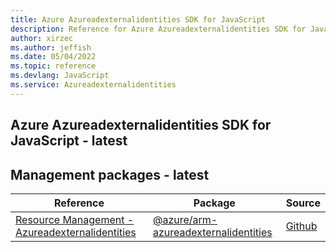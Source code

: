 ```yaml
---
title: Azure Azureadexternalidentities SDK for JavaScript
description: Reference for Azure Azureadexternalidentities SDK for JavaScript
author: xirzec
ms.author: jeffish
ms.date: 05/04/2022
ms.topic: reference
ms.devlang: JavaScript
ms.service: Azureadexternalidentities
---
```

## Azure Azureadexternalidentities SDK for JavaScript - latest
## Management packages - latest
| Reference | Package | Source |
|---|---|---|
|[Resource Management - Azureadexternalidentities](javascript/api/overview/azure/arm-azureadexternalidentities-readme)|[@azure/arm-azureadexternalidentities](https://www.npmjs.com/package/@azure/arm-azureadexternalidentities)|[Github](https://github.com/Azure/azure-sdk-for-js/blob/main/sdk/azureadexternalidentities/arm-azureadexternalidentities)|

